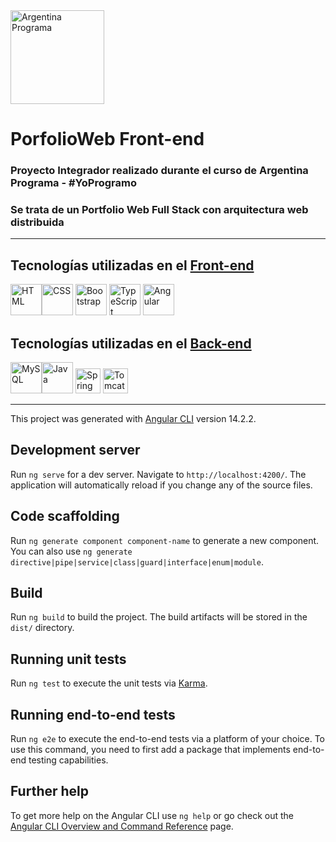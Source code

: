  <img src = "https://i.ibb.co/mRZgpdC/ap.jpg" alt="Argentina Programa" width="150px">
 
 # PorfolioWeb Front-end 

 

### Proyecto Integrador realizado durante el curso de Argentina Programa - #YoProgramo  


### Se trata de un Portfolio Web Full Stack con arquitectura web distribuida
---  
## Tecnologías utilizadas en el [Front-end](https://github.com/BelenSn/proyectoAp-FrontEnd)  
<img src="https://cdn.jsdelivr.net/gh/devicons/devicon/icons/html5/html5-original.svg" alt="HTML" width="50px" heigth="50px"/><img src="https://cdn.jsdelivr.net/gh/devicons/devicon/icons/css3/css3-original.svg" alt="CSS" width="50px" heigth="50px"/>
<img src="https://cdn.jsdelivr.net/gh/devicons/devicon/icons/bootstrap/bootstrap-original.svg" alt="Bootstrap" width="50px" heigth="50px"/>
<img src="https://cdn.jsdelivr.net/gh/devicons/devicon/icons/typescript/typescript-original.svg" alt="TypeScript" width="50px" heigth="50px"/>
<img src="https://cdn.jsdelivr.net/gh/devicons/devicon/icons/angularjs/angularjs-plain.svg" alt="Angular" width="50px" heigth="50px"/>
  
## Tecnologías utilizadas en el [Back-end](https://github.com/BelenSn/proyectoAp-BackEnd)

<img src="https://cdn.jsdelivr.net/gh/devicons/devicon/icons/mysql/mysql-original-wordmark.svg" alt="MySQL" width="50px" heigth="50px"/><img src="https://cdn.jsdelivr.net/gh/devicons/devicon/icons/java/java-original.svg" alt="Java" width="50px" heigth="50px"/>
<img src="https://cdn.jsdelivr.net/gh/devicons/devicon/icons/spring/spring-original.svg" alt="Spring Boot" width="40px" heigth="40px"/>
<img src="https://cdn.jsdelivr.net/gh/devicons/devicon/icons/tomcat/tomcat-original-wordmark.svg" alt="Tomcat" width="40px" heigth="40px"/>
          
          
---

This project was generated with [Angular CLI](https://github.com/angular/angular-cli) version 14.2.2.

## Development server

Run `ng serve` for a dev server. Navigate to `http://localhost:4200/`. The application will automatically reload if you change any of the source files.

## Code scaffolding

Run `ng generate component component-name` to generate a new component. You can also use `ng generate directive|pipe|service|class|guard|interface|enum|module`.

## Build

Run `ng build` to build the project. The build artifacts will be stored in the `dist/` directory.

## Running unit tests

Run `ng test` to execute the unit tests via [Karma](https://karma-runner.github.io).

## Running end-to-end tests

Run `ng e2e` to execute the end-to-end tests via a platform of your choice. To use this command, you need to first add a package that implements end-to-end testing capabilities.

## Further help

To get more help on the Angular CLI use `ng help` or go check out the [Angular CLI Overview and Command Reference](https://angular.io/cli) page.
